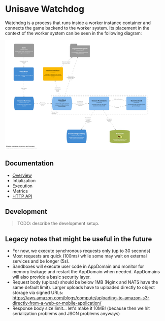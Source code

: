 # Unisave Watchdog

Watchdog is a process that runs inside a worker instance container and connects the game backend to the worker system. Its placement in the context of the worker system can be seen in the following diagram:

![Watchdog component context](docs/img/structurizr-1-WorkerInstanceComponents.png)


## Documentation

- [Overview](docs/overview.md)
- Intialization
- Execution
- Metrics
- [HTTP API](docs/api)


## Development

> TODO: describe the development setup.


## Legacy notes that might be useful in the future

- For now, we execute synchronous requests only (up to 30 seconds)
- Most requests are quick (100ms) while some may wait on external
  services and be longer (5s).
- Sandboxes will execute user code in AppDomain and monitor for memory
  leakage and restart the AppDomain when needed. AppDomains will also
  provide a basic security layer.
- Request body (upload) should be below 1MB (Nginx and NATS have the
  same default limit). Larger uploads have to uploaded directly to
  object storage via signed URLs:
  https://aws.amazon.com/blogs/compute/uploading-to-amazon-s3-directly-from-a-web-or-mobile-application/
- Response body size limit... let's make it 10MB! (because then we hit
  serialization problems and JSON problems anyways)